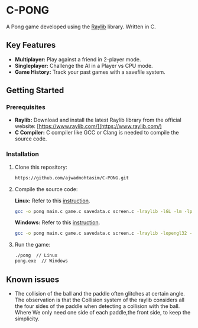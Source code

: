 # C-PONG

A Pong game developed using the [Raylib](https://www.raylib.com/) library. Written in C.

## Key Features

* **Multiplayer:** Play against a friend in 2-player mode.
* **Singleplayer:** Challenge the AI in a Player vs CPU mode.
* **Game History:** Track your past games with a savefile system.

## Getting Started

### Prerequisites

* **Raylib:** Download and install the latest Raylib library from the official website: [https://www.raylib.com/](https://www.raylib.com/)
* **C Compiler:** C compiler like GCC or Clang is needed to compile the source code.

### Installation

1. Clone this repository:

   ```bash
   https://github.com/ajwadmohtasim/C-PONG.git
   ```

2. Compile the source code:

   **Linux:**
   Refer to this [instruction](https://github.com/raysan5/raylib/wiki/Working-on-Windows).
   ```bash
   gcc -o pong main.c game.c savedata.c screen.c -lraylib -lGL -lm -lpthread -ldl -lrt -lX11
   ```

   **Windows:**
   Refer to this [instruction](https://github.com/raysan5/raylib/wiki/Working-on-Windows).
   ```bash
   gcc -o pong main.c game.c savedata.c screen.c -lraylib -lopengl32 -lgdi32 -lwinmm
   ```

4. Run the game:

   ```bash
   ./pong  // Linux
   pong.exe  // Windows
   ```

## Known issues
- The collision of the ball and the paddle often glitches at certain angle. The observation is that the Collision system of the raylib considers all the four sides of the paddle when detecting a collision with the ball. Where We only need one side of each paddle,the front side, to keep the simplicity. 
